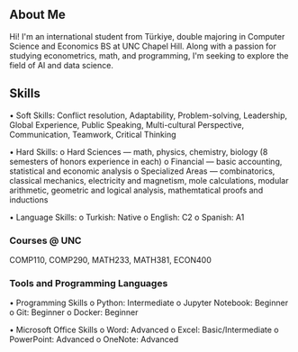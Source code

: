 ## About Me
Hi! I'm an international student from Türkiye, double majoring in Computer Science and Economics BS at UNC Chapel Hill. Along with a passion for studying econometrics, math, and programming, I'm seeking to explore the field of AI and data science. 

## Skills
• Soft Skills:
Conflict resolution, Adaptability, Problem-solving, Leadership, Global Experience, Public Speaking, Multi-cultural Perspective, Communication, Teamwork, Critical Thinking

• Hard Skills:
o Hard Sciences — math, physics, chemistry, biology (8 semesters of honors experience in each)
o Financial — basic accounting, statistical and economic analysis
o Specialized Areas — combinatorics, classical mechanics, electricity and magnetism, mole calculations, modular arithmetic, geometric and logical analysis, mathemtatical proofs and inductions

• Language Skills:
o Turkish: Native
o English: C2
o Spanish: A1

### Courses @ UNC
COMP110, COMP290, MATH233, MATH381, ECON400

### Tools and Programming Languages
• Programming Skills
o Python: Intermediate
o Jupyter Notebook: Beginner
o Git: Beginner
o Docker: Beginner

• Microsoft Office Skills
o Word: Advanced
o Excel: Basic/Intermediate 
o PowerPoint: Advanced
o OneNote: Advanced
